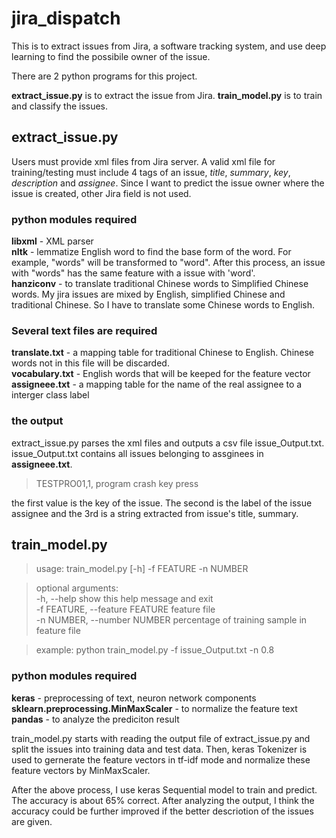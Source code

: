 # jira_dispatch

This is to extract issues from Jira, a software tracking system, and use deep learning to find the possibile owner of the issue.

There are 2 python programs for this project.

**extract_issue.py** is to extract the issue from Jira.
**train_model.py** is to train and classify the issues.

## extract_issue.py

Users must provide xml files from Jira server. A valid xml file for training/testing must include 4 tags of an issue, *title*, *summary*, *key*, *description* and *assignee*. Since I want to predict the issue owner where the issue is created, other Jira field is not used.

### python modules required

**libxml** - XML parser<br />
**nltk** - lemmatize English word to find the base form of the word. For example, "words" will be transformed to "word". After this process, an issue with "words" has the same feature with a issue with 'word'.<br />
**hanziconv** - to translate traditional Chinese words to Simplified Chinese words. My jira issues are mixed by English, simplified Chinese and traditional Chinese. So I have to translate some Chinese words to English.

### Several text files are required<br />
**translate.txt** - a mapping table for traditional Chinese to English. Chinese words not in this file will be discarded.<br />
**vocabulary.txt** - English words that will be keeped for the feature vector<br />
**assigneee.txt** - a mapping table for the name of the real assignee to a interger class label

### the output
extract_issue.py parses the xml files and outputs a csv file issue_Output.txt.<br />
issue_Output.txt contains all issues belonging to assginees in  **assigneee.txt**.
> TESTPRO01,1, program crash key press

the first value is the key of the issue. The second is the label of the issue assignee and the 3rd is a string extracted from issue's title, summary. 

## train_model.py

> usage: train_model.py [-h] -f FEATURE -n NUMBER

> optional arguments:<br />
  > -h, --help                      show this help message and exit<br />
  > -f FEATURE, --feature FEATURE   feature file<br />
  > -n NUMBER, --number NUMBER      percentage of training sample in feature file <br />
  
> example: python train_model.py -f issue_Output.txt -n 0.8  

### python modules required

**keras** - preprocessing of text, neuron network components<br />
**sklearn.preprocessing.MinMaxScaler** - to normalize the feature text<br />
**pandas** - to analyze the prediciton result<br />

train_model.py starts with reading the output file of extract_issue.py and split the issues into training data and test data. Then, keras Tokenizer is used to gernerate the feature vectors in tf-idf mode and normalize these feature vectors by MinMaxScaler.

After the above process, I use keras Sequential model to train and predict. The accuracy is about 65% correct. After analyzing the output, I think the accuracy could be further improved if the better descriotion of the issues are given.



